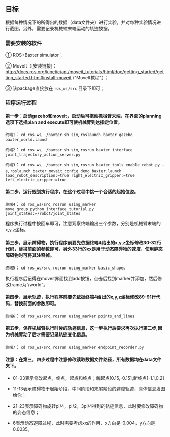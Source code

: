 ## 目标

根据每种情况下的所得出的数据（data文件夹）进行实验，并对每种实验情况进行截图，另外，需要记录机械臂末端运动的轨迹数据。

### 需要安装的软件

① ROS+Baxter simulator；

② MoveIt（[安装链接]：http://docs.ros.org/kinetic/api/moveit_tutorials/html/doc/getting_started/getting_started.html#install-moveit /"MoveIt教程"）；

③ 该package直接放在 `ros_ws/src` 目录下即可；

### 程序运行过程

#### 第一步：启动gazebo和moveit，启动后可拖动机械臂末端，在界面的planning选项下选择plan and execute即可使机械臂到达指定位置。

`终端1`：
`cd ros_ws`,
`./baxter.sh sim`,
`roslaunch baxter_gazebo baxter_world.launch`

`终端2`：
`cd ros_ws`,
`./baxter.sh sim`,
`rosrun baxter_interface joint_trajectory_action_server.py`

`终端3`：
`cd ros_ws`,
`./baxter.sh sim`,
`rosrun baxter_tools enable_robot.py -e`,
`roslaunch baxter_moveit_config demo_baxter.launch load_robot_description:=true right_electric_gripper:=true left_electric_gripper:=true`

#### 第二步，运行规划执行程序，在这个过程中挑一个合适的起始位姿。

`终端4`：
`cd ros_ws/src`,
`rosrun using_marker move_group_python_interface_tutorial.py joint_states:=/robot/joint_states`

程序执行过程中按回车即可，注意观察终端输出三个参数，分别是机械臂末端的x,y,z坐标。

#### 第三步，展示障碍物，执行程序前要先依据终端4给出的x,y,z坐标修改30-32行代码，替换前面的参数即可，另外33行的xx是用于动态障碍物的速度，使用静态障碍物时可将其注释掉。

`终端5`：
`cd ros_ws/src`,
`rosrun using_marker basic_shapes`

执行程序后记得在moveit界面找到add按钮，点击后找到marker并添加，然后修改frame为“/world”。

#### 第四步，展示轨迹，执行程序前要先依据终端4给出的x,y,z坐标修改89-91行代码，替换前面的参数即可。

`终端6`：
`cd ros_ws/src`,
`rosrun using_marker points_and_lines`

#### 第五步，保存机械臂执行时候的轨迹信息，这一步执行后要求再次执行第二步,因为机械臂动了后才需要记录轨迹变化信息。

`终端7`：
`cd ros_ws/src`,
`rosrun using_marker endpoint_recorder.py`

#### 注意：在第三，四步过程中注意修改读取数据文件路径，所有数据均在data文件夹下。

* 01-03表示修改起点，终点，起点和终点；新起点[0.15,-0.15],新终点[-1.1,0.2]

* 11-13表示障碍物于起始阶段，中间阶段和末尾阶段的避障轨迹，具体信息发图给你；

* 21-23表示障碍物旋转pi/4，pi/2，3pi/4得到的轨迹信息，此时要修改障碍物的姿态信息；

* 6表示动态避障过程，此时需要考虑xx的作用，x方向是-0.004，y方向是0.0035。
